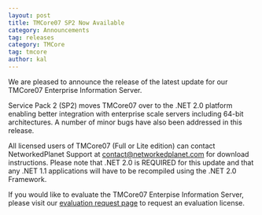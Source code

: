 ```yaml
---
layout: post
title: TMCore07 SP2 Now Available
category: Announcements
tag: releases
category: TMCore
tag: tmcore
author: kal
---
```

We are pleased to announce the release of the latest update for our TMCore07 Enterprise Information Server.

Service Pack 2 (SP2) moves TMCore07 over to the .NET 2.0 platform enabling better integration with enterprise scale servers including 64-bit architectures. A number of minor bugs have also been addressed in this release.

All licensed users of TMCore07 (Full or Lite edition) can contact NetworkedPlanet Support at contact@networkedplanet.com for download instructions. Please note that .NET 2.0 is REQUIRED for this update and that any .NET 1.1 applications will have to be recompiled using the .NET 2.0 Framework.

If you would like to evaluate the TMCore07 Enterpise Information Server, please visit our <a href="http://www.networkedplanet.com/contact/request-evaluation/">evaluation request page</a> to request an evaluation license.

